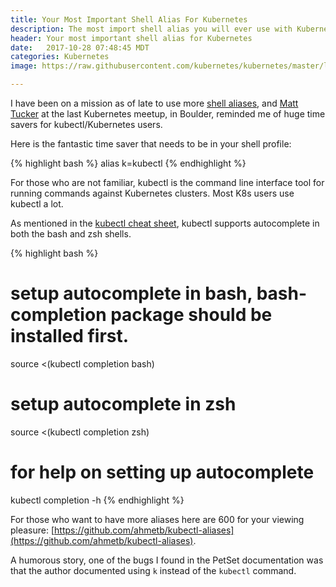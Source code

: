 ```yaml
---
title: Your Most Important Shell Alias For Kubernetes
description: The most import shell alias you will ever use with Kubernetes
header: Your most important shell alias for Kubernetes
date:   2017-10-28 07:48:45 MDT
categories: Kubernetes
image: https://raw.githubusercontent.com/kubernetes/kubernetes/master/logo/logo_with_border.png

---
```


I have been on a mission as of late to use more [shell
aliases](https://www.computerworld.com/article/2598087/linux/how-to-use-aliases-in-linux-shell-commands.html),
and  [Matt Tucker](https://twitter.com/ultimateboy) at the last Kubernetes
meetup, in Boulder, reminded me of huge time savers for kubectl/Kubernetes
users.

Here is the fantastic time saver that needs to be in your shell profile:

{% highlight bash %}
alias k=kubectl
{% endhighlight %}

For those who are not familiar, kubectl is the command line interface
tool for running commands against  Kubernetes clusters.  Most K8s users
use kubectl a lot.

As mentioned in the [kubectl cheat sheet](https://kubernetes.io/docs/user-guide/kubectl-cheatsheet/),
kubectl supports autocomplete in both the bash and zsh shells.

{% highlight bash %}
# setup autocomplete in bash, bash-completion package should be installed first.
source <(kubectl completion bash)
# setup autocomplete in zsh
source <(kubectl completion zsh)
# for help on setting up autocomplete
kubectl completion -h
{% endhighlight %}

For those who want to have more aliases here are 600 for your viewing pleasure:
[https://github.com/ahmetb/kubectl-aliases](https://github.com/ahmetb/kubectl-aliases).

A humorous story, one of the bugs I found in the PetSet documentation was that
the author documented using `k` instead of the `kubectl` command.
